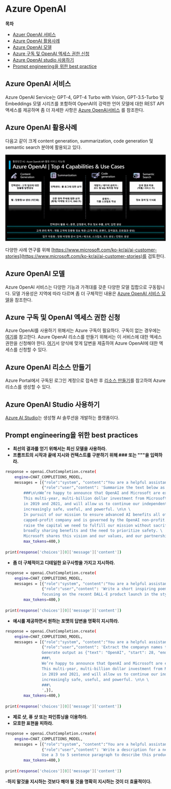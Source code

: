 # Azure OpenAI

**목차**
- [Azuer OpenAI 서비스](#azure-openai-서비스)
- [Azure OpenAI 활용사례](#azure-openai-활용사례)
- [Azure OpenAI 모델](#azure-openai-모델)
- [Azure 구독 및 OpenAI 엑세스 권한 신청](#azure-구독-및-openai-엑세스-권한-신청)
- [Azure OpenAI studio 사용하기](#azure-openai-studio-사용하기)
- [Prompt engineering을 위한 best practice](#prompt-engineering을-위한-best-practices)

## Azure OpenAI 서비스
Azure OpenAI Service는 GPT-4, GPT-4 Turbo with Vision, GPT-3.5-Turbo 및 Embeddings 모델 시리즈를 포함하여 OpenAI의 강력한 언어 모델에 대한 REST API 액세스를 제공하며 좀 더 자세한 사항은 [Azure OpenAI서비스](https://learn.microsoft.com/ko-kr/azure/ai-services/openai/overview) 를 참조한다.

## Azure OpenAI 활용사례

다음고 같이 크게 content generation, summarization, code generation 및 semantic search 분야에 활용되고 있다.

![활용방안](images/azure-openai-top4-usecases.png)

다양한 사례 연구를 위해 [https://www.microsoft.com/ko-kr/ai/ai-customer-stories](https://www.microsoft.com/ko-kr/ai/ai-customer-stories)를 검토한다.

## Azure OpenAI 모델
Azure OpenAI 서비스는 다양한 기능과 가격대를 갖춘 다양한 모델 집합으로 구동됩니다. 모델 가용성은 지역에 따라 다르며 좀 더 구체적인 내용은 [Azure OpenAI 서비스 모델](https://learn.microsoft.com/ko-kr/azure/ai-services/openai/concepts/models)을 참조한다.

## Azure 구독 및 OpenAI 엑세스 권한 신청
Azure OpenAI를 사용하기 위해서는 Azure 구독이 필요하다. 구독이 없는 경우에는 [여기](https://azure.microsoft.com/ko-kr/free/ai-services/)를 참고한다. Azure OpenAI 리소스를 만들기 위해서는 이 서비스에 대한 엑세스 권한을 신청해야 한다. [여기](https://customervoice.microsoft.com/Pages/ResponsePage.aspx?id=v4j5cvGGr0GRqy180BHbR7en2Ais5pxKtso_Pz4b1_xUNTZBNzRKNlVQSFhZMU9aV09EVzYxWFdORCQlQCN0PWcu)서 양식에 맞게 답변을 제출하여 Azure OpenAI에 대한 엑세스를 신청할 수 있다.

## Azure OpenAI 리소스 만들기
Azure Portal에서 구독된 로그인 계정으로 접속한 후 [리소스 만들기](https://learn.microsoft.com/ko-kr/azure/ai-services/openai/how-to/create-resource?pivots=web-portal#create-a-resource)를 참고하여 Azure 리소스를 생성할 수 있다.

## Azure OpenAI Studio 사용하기
[Azure AI Studio](#https://azure.microsoft.com/ko-kr/products/ai-studio)는 생성형 AI 솔루션을 개발하는 플랫폼이다.

## Prompt engineering을 위한 best practices 
- **최선의 결과를 얻기 위해서는 최신 모델을 사용하라.**
- **프롬프트의 시작과 끝에 지시와 컨텍스트를 구분하기 위해 ### 또는 """을 입력하라.**
```bash
response = openai.ChatCompletion.create(
    engine=CHAT_COMPLETIONS_MODEL,
    messages = [{"role":"system", "content":"You are a helpful assistant."},
                {"role":"user","content": 'Summarize the text below as a bullet point list of the most important points. \n\n \
        ###\n\nWe’re happy to announce that OpenAI and Microsoft are extending our partnership.\
        This multi-year, multi-billion dollar investment from Microsoft follows their previous investments \
        in 2019 and 2021, and will allow us to continue our independent research and develop AI that is \
        increasingly safe, useful, and powerful. \n\n \
        In pursuit of our mission to ensure advanced AI benefits all of humanity, OpenAI remains a \
        capped-profit company and is governed by the OpenAI non-profit. This structure allows us to \
        raise the capital we need to fulfill our mission without sacrificing our core beliefs about \
        broadly sharing benefits and the need to prioritize safety. \
        Microsoft shares this vision and our values, and our partnership is instrumental to our progress. \n###',}],
        max_tokens=400,)

print(response['choices'][0]['message']['content'])
```
- **좀 더 구체적이고 디테일한 요구사항을 가지고 지시하라.**
```bash
response = openai.ChatCompletion.create(
    engine=CHAT_COMPLETIONS_MODEL,
    messages = [{"role":"system", "content":"You are a helpful assistant."},
                {"role":"user","content": 'Write a short inspiring poem about OpenAI, \
                focusing on the recent DALL-E product launch in the style of Ernest Hemingway',}],
        max_tokens=400,)

print(response['choices'][0]['message']['content'])
```
- **예시를 제공하면서 원하는 포맷의 답변을 명확히 지시하라.**
```bash
response = openai.ChatCompletion.create(
    engine=CHAT_COMPLETIONS_MODEL,
    messages = [{"role":"system", "content":"You are a helpful assistant."},
                {"role":"user","content": 'Extract the companyn names then years in the following text below and output start index and end index of each entity.\
                Generate output as {"text": "OpenAI", "start": 28, "end": 34} \
                ###\
                We’re happy to announce that OpenAI and Microsoft are extending our partnership.\
                This multi-year, multi-billion dollar investment from Microsoft follows their previous investments \
                in 2019 and 2021, and will allow us to continue our independent research and develop AI that is \
                increasingly safe, useful, and powerful. \n\n \
                ###\
                ',}],
        max_tokens=400,)

print(response['choices'][0]['message']['content'])
```
- **제로 샷, 퓨 샷 또는 파인튜닝을 이용하라.**
- **모호한 표현을 피하라.**
```bash
response = openai.ChatCompletion.create(
    engine=CHAT_COMPLETIONS_MODEL,
    messages = [{"role":"system", "content":"You are a helpful assistant."},
                {"role":"user","content": 'Write a description for a new product. This product is a new generation of car seat. \
                Use a 3 to 5 sentence paragraph to describe this product.',}],
        max_tokens=400,)

print(response['choices'][0]['message']['content'])
```
-**하지 말것을 지시하는 것보다 해야 될 것을 명확히 지시하는 것이 더 효율적이다.**